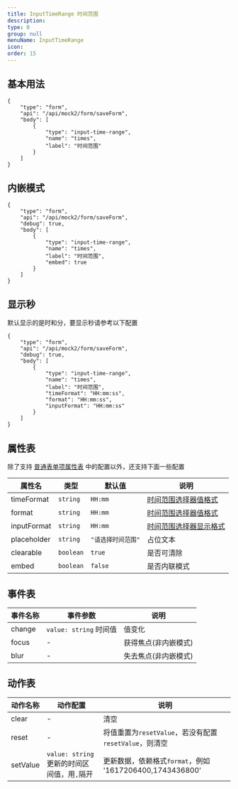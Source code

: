 ```yaml
---
title: InputTimeRange 时间范围
description:
type: 0
group: null
menuName: InputTimeRange
icon:
order: 15
---
```


## 基本用法

```schema: scope="body"
{
    "type": "form",
    "api": "/api/mock2/form/saveForm",
    "body": [
        {
            "type": "input-time-range",
            "name": "times",
            "label": "时间范围"
        }
    ]
}
```

## 内嵌模式

```schema: scope="body"
{
    "type": "form",
    "api": "/api/mock2/form/saveForm",
    "debug": true,
    "body": [
        {
            "type": "input-time-range",
            "name": "times",
            "label": "时间范围",
            "embed": true
        }
    ]
}
```

## 显示秒

默认显示的是时和分，要显示秒请参考以下配置

```schema: scope="body"
{
    "type": "form",
    "api": "/api/mock2/form/saveForm",
    "debug": true,
    "body": [
        {
            "type": "input-time-range",
            "name": "times",
            "label": "时间范围",
            "timeFormat": "HH:mm:ss",
            "format": "HH:mm:ss",
            "inputFormat": "HH:mm:ss"
        }
    ]
}
```

## 属性表

除了支持 [普通表单项属性表](./formitem#%E5%B1%9E%E6%80%A7%E8%A1%A8) 中的配置以外，还支持下面一些配置

| 属性名      | 类型      | 默认值             | 说明                                                                  |
| ----------- | --------- | ------------------ | --------------------------------------------------------------------- |
| timeFormat  | `string`  | `HH:mm`            | [时间范围选择器值格式](./date#%E5%80%BC%E6%A0%BC%E5%BC%8F)            |
| format      | `string`  | `HH:mm`            | [时间范围选择器值格式](./date#%E5%80%BC%E6%A0%BC%E5%BC%8F)            |
| inputFormat | `string`  | `HH:mm`            | [时间范围选择器显示格式](./date#%E6%98%BE%E7%A4%BA%E6%A0%BC%E5%BC%8F) |
| placeholder | `string`  | `"请选择时间范围"` | 占位文本                                                              |
| clearable   | `boolean` | `true`             | 是否可清除                                                            |
| embed       | `boolean` | `false`            | 是否内联模式                                                          |

## 事件表

| 事件名称 | 事件参数               | 说明                 |
| -------- | ---------------------- | -------------------- |
| change   | `value: string` 时间值 | 值变化               |
| focus    | -                      | 获得焦点(非内嵌模式) |
| blur     | -                      | 失去焦点(非内嵌模式) |

## 动作表

| 动作名称 | 动作配置                                    | 说明                                                     |
| -------- | ------------------------------------------- | -------------------------------------------------------- |
| clear    | -                                           | 清空                                                     |
| reset    | -                                           | 将值重置为`resetValue`，若没有配置`resetValue`，则清空   |
| setValue | `value: string` 更新的时间区间值，用`,`隔开 | 更新数据，依赖格式`format`，例如 '1617206400,1743436800' |
